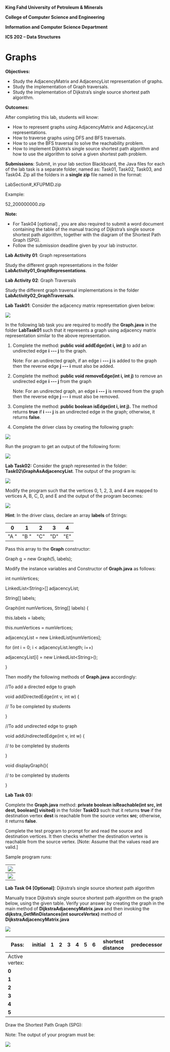 **King Fahd University of Petroleum & Minerals**

**College of Computer Science and Engineering**

**Information and Computer Science Department**

**ICS 202 – Data Structures**

# Graphs

**Objectives:**

-   Study the AdjacencyMatrix and AdjacencyList representation of graphs.
-   Study the implementation of Graph traversals.
-   Study the implementation of Dijkstra’s single source shortest path algorithm.

**Outcomes:**

After completing this lab, students will know:

-   How to represent graphs using AdjacencyMatrix and AdjacencyList representations.
-   How to traverse graphs using DFS and BFS traversals.
-   How to use the BFS traversal to solve the reachability problem.
-   How to implement Dijkstra’s single source shortest path algorithm and how to use the algorithm to solve a given shortest path problem.

**Submissions**: Submit, in your lab section Blackboard, the Java files for each of the lab task is a separate folder, named as: Task01, Task02, Task03, and Task04. Zip all the folders in a **single zip** file named in the format:

LabSection\#_KFUPMID.zip

Example:

52_200000000.zip

**Note:**

-   For Task04 [optional] , you are also required to submit a word document containing the table of the manual tracing of Dijkstra’s single source shortest path algorithm, together with the diagram of the Shortest Path Graph (SPG).
-   Follow the submission deadline given by your lab instructor.

**Lab Activity 01**: Graph representations

Study the different graph representations in the folder **LabActivity01_GraphRepresentations**.

**Lab Activity 02**: Graph Traversals

Study the different graph traversal implementations in the folder **LabActivity02_GraphTraversals**.

**Lab Task01**: Consider the adjacency matrix representation given below:

![](media/d0666c0014daa79e875f4500a9022c7c.png)

In the following lab task you are required to modify the **Graph.java** in the folder **LabTask01** such that it represents a graph using adjacency matrix representation similar to the above representation.

1.  Complete the method: **public void addEdge(int i, int j)** to add an undirected edge **i --- j** to the graph.

    Note: For an undirected graph, if an edge i **--- j** is added to the graph then the reverse edge **j --- i** must also be added.

2.  Complete the method: **public void removeEdge(int i, int j)** to remove an undirected edge **i --- j** from the graph

    Note: For an undirected graph, an edge **i --- j** is removed from the graph then the reverse edge **j --- i** must also be removed.

3.  Complete the method: **public boolean isEdge(int i, int j).** The method returns **true** if **i --- j** is an undirected edge in the graph; otherwise, it returns **false**.
4.  Complete the driver class by creating the following graph:

![](media/ffd62a4c08135aa240c5c429ee4754de.png)

Run the program to get an output of the following form:

![](media/bc7780d41b45dad2ef64fbedbbc2cc76.png)

**Lab Task02:** Consider the graph represented in the folder: **Task02\\GraphAsAdjacencyList**. The output of the program is:

![](media/3992677e07e551184862d64870343e9b.png)

Modify the program such that the vertices 0, 1, 2, 3, and 4 are mapped to vertices A, B, C, D, and E and the output of the program becomes:

![](media/9842630feada1e102867f14add7642a0.png)

**Hint**: In the driver class, declare an array **labels** of Strings:

| 0    | 1    | 2   | 3   | 4   |
|------|------|-----|-----|-----|
| "A " | "B " | "C" | "D" | "E" |

Pass this array to the **Graph** constructor:

Graph g = new Graph(5, labels);

Modify the instance variables and Constructor of **Graph.java** as follows:

int numVertices;

LinkedList\<String\>[] adjacencyList;

String[] labels;

Graph(int numVertices, String[] labels) {

this.labels = labels;

this.numVertices = numVertices;

adjacencyList = new LinkedList[numVertices];

for (int i = 0; i \< adjacencyList.length; i++)

adjacencyList[i] = new LinkedList\<String\>();

}

Then modify the following methods of **Graph.java** accordingly:

//To add a directed edge to graph

void addDirectedEdge(int v, int w) {

// To be completed by students

}

//To add undirected edge to graph

void addUndirectedEdge(int v, int w) {

// to be completed by students

}

void displayGraph(){

// to be completed by students

}

**Lab Task 03:**

Complete the **Graph.java** method: **private boolean isReachable(int src, int dest, boolean[] visited)** in the folder **Task03** such that it returns **true** if the destination vertex **dest** is reachable from the source vertex **src**; otherwise, it returns **false**.

Complete the test program to prompt for and read the source and destination vertices. It then checks whether the destination vertex is reachable from the source vertex. [Note: Assume that the values read are valid.]

Sample program runs:

| ![](media/47be92c5ee3ea6a689343fa0f12605e7.png)  |
|--------------------------------------------------|
| ![](media/8703e9712a5e77331eb0aaad2f512fac.png)  |

**Lab Task 04 [Optional]**: Dijkstra’s single source shortest path algorithm

Manually trace Dijkstra’s single source shortest path algorithm on the graph below, using the given table. Verify your answer by creating the graph in the main method of **DijkstraAdjacencyMatrix.java** and then invoking the **dijkstra_GetMinDistances(int sourceVertex)** method of **DijkstraAdjacencyMatrix.java**

![](media/9b0b859d7cb9ff29951ac54ea0386587.png)

| Pass:          | initial | **1** | **2** | **3** | **4** | **5** | **6** | shortest distance | predecessor |
|----------------|---------|-------|-------|-------|-------|-------|-------|-------------------|-------------|
| Active vertex: |         |       |       |       |       |       |       |                   |             |
| **0**          |         |       |       |       |       |       |       |                   |             |
| **1**          |         |       |       |       |       |       |       |                   |             |
| **2**          |         |       |       |       |       |       |       |                   |             |
| **3**          |         |       |       |       |       |       |       |                   |             |
| **4**          |         |       |       |       |       |       |       |                   |             |
| **5**          |         |       |       |       |       |       |       |                   |             |

Draw the Shortest Path Graph (SPG):

Note: The output of your program must be:

![](media/98323b32aa238bde5808874f7a67fa29.png)
